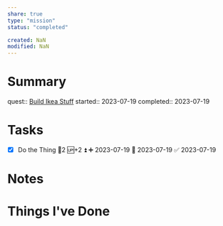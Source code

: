 ```yaml
---
share: true
type: "mission"
status: "completed"

created: NaN 
modified: NaN
---
```

 
# Summary
quest:: [Build Ikea Stuff](./Build%20Ikea%20Stuff.md)
started:: 2023-07-19
completed:: 2023-07-19
# Tasks
- [x] Do the Thing 🥄2 🆙+2 ⏫ ➕ 2023-07-19 🛫 2023-07-19 ✅ 2023-07-19
# Notes

# Things I've Done